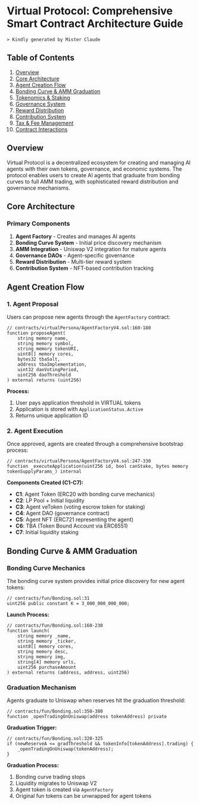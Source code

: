 # Virtual Protocol: Comprehensive Smart Contract Architecture Guide

    > Kindly generated by Mister Claude

## Table of Contents
1. [Overview](#overview)
2. [Core Architecture](#core-architecture)
3. [Agent Creation Flow](#agent-creation-flow)
4. [Bonding Curve & AMM Graduation](#bonding-curve--amm-graduation)
5. [Tokenomics & Staking](#tokenomics--staking)
6. [Governance System](#governance-system)
7. [Reward Distribution](#reward-distribution)
8. [Contribution System](#contribution-system)
9. [Tax & Fee Management](#tax--fee-management)
10. [Contract Interactions](#contract-interactions)

## Overview

Virtual Protocol is a decentralized ecosystem for creating and managing AI agents with their own tokens, governance, and economic systems. The protocol enables users to create AI agents that graduate from bonding curves to full AMM trading, with sophisticated reward distribution and governance mechanisms.

## Core Architecture

### Primary Components

1. **Agent Factory** - Creates and manages AI agents
2. **Bonding Curve System** - Initial price discovery mechanism
3. **AMM Integration** - Uniswap V2 integration for mature agents
4. **Governance DAOs** - Agent-specific governance
5. **Reward Distribution** - Multi-tier reward system
6. **Contribution System** - NFT-based contribution tracking

## Agent Creation Flow

### 1. Agent Proposal

Users can propose new agents through the `AgentFactory` contract:

```solidity
// contracts/virtualPersona/AgentFactoryV4.sol:160-180
function proposeAgent(
    string memory name,
    string memory symbol,
    string memory tokenURI,
    uint8[] memory cores,
    bytes32 tbaSalt,
    address tbaImplementation,
    uint32 daoVotingPeriod,
    uint256 daoThreshold
) external returns (uint256)
```

**Process:**
1. User pays application threshold in VIRTUAL tokens
2. Application is stored with `ApplicationStatus.Active`
3. Returns unique application ID

### 2. Agent Execution

Once approved, agents are created through a comprehensive bootstrap process:

```solidity
// contracts/virtualPersona/AgentFactoryV4.sol:247-330
function _executeApplication(uint256 id, bool canStake, bytes memory tokenSupplyParams_) internal
```

**Components Created (C1-C7):**
- **C1**: Agent Token (ERC20 with bonding curve mechanics)
- **C2**: LP Pool + Initial liquidity
- **C3**: Agent veToken (voting escrow token for staking)
- **C4**: Agent DAO (governance contract)
- **C5**: Agent NFT (ERC721 representing the agent)
- **C6**: TBA (Token Bound Account via ERC6551)
- **C7**: Initial liquidity staking

## Bonding Curve & AMM Graduation

### Bonding Curve Mechanics

The bonding curve system provides initial price discovery for new agent tokens:

```solidity
// contracts/fun/Bonding.sol:31
uint256 public constant K = 3_000_000_000_000;
```

**Launch Process:**
```solidity
// contracts/fun/Bonding.sol:160-230
function launch(
    string memory _name,
    string memory _ticker,
    uint8[] memory cores,
    string memory desc,
    string memory img,
    string[4] memory urls,
    uint256 purchaseAmount
) external returns (address, address, uint256)
```

### Graduation Mechanism

Agents graduate to Uniswap when reserves hit the graduation threshold:

```solidity
// contracts/fun/Bonding.sol:350-380
function _openTradingOnUniswap(address tokenAddress) private
```

**Graduation Trigger:**
```solidity
// contracts/fun/Bonding.sol:320-325
if (newReserveA <= gradThreshold && tokenInfo[tokenAddress].trading) {
    _openTradingOnUniswap(tokenAddress);
}
```

**Graduation Process:**
1. Bonding curve trading stops
2. Liquidity migrates to Uniswap V2
3. Agent token is created via `AgentFactory`
4. Original fun tokens can be unwrapped for agent tokens

